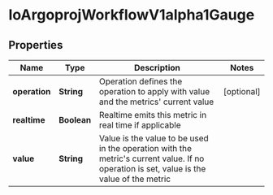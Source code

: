 
# IoArgoprojWorkflowV1alpha1Gauge

## Properties
Name | Type | Description | Notes
------------ | ------------- | ------------- | -------------
**operation** | **String** | Operation defines the operation to apply with value and the metrics&#39; current value |  [optional]
**realtime** | **Boolean** | Realtime emits this metric in real time if applicable | 
**value** | **String** | Value is the value to be used in the operation with the metric&#39;s current value. If no operation is set, value is the value of the metric | 



